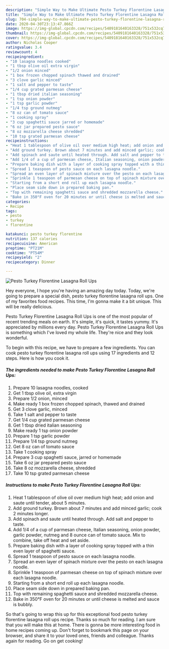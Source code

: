 ```yaml
---
description: "Simple Way to Make Ultimate Pesto Turkey Florentine Lasagna Roll Ups"
title: "Simple Way to Make Ultimate Pesto Turkey Florentine Lasagna Roll Ups"
slug: 704-simple-way-to-make-ultimate-pesto-turkey-florentine-lasagna-roll-ups
date: 2020-04-30T23:13:47.866Z
image: https://img-global.cpcdn.com/recipes/5409181640163328/751x532cq70/pesto-turkey-florentine-lasagna-roll-ups-recipe-main-photo.jpg
thumbnail: https://img-global.cpcdn.com/recipes/5409181640163328/751x532cq70/pesto-turkey-florentine-lasagna-roll-ups-recipe-main-photo.jpg
cover: https://img-global.cpcdn.com/recipes/5409181640163328/751x532cq70/pesto-turkey-florentine-lasagna-roll-ups-recipe-main-photo.jpg
author: Nicholas Cooper
ratingvalue: 3.4
reviewcount: 4
recipeingredient:
- "10 lasagna noodles cooked"
- "1 tbsp olive oil extra virgin"
- "1/2 onion minced"
- "1 box frozen chopped spinach thawed and drained"
- "3 clove garlic minced"
- "1 salt and pepper to taste"
- "1/4 cup grated parmesan cheese"
- "1 tbsp dried italian seasoning"
- "1 tsp onion powder"
- "1 tsp garlic powder"
- "1/4 tsp ground nutmeg"
- "8 oz can of tomato sauce"
- "1 cooking spray"
- "3 cup spaghetti sauce jarred or homemade"
- "6 oz jar prepared pesto sauce"
- "8 oz mozzarella cheese shredded"
- "10 tsp grated parmesan cheese"
recipeinstructions:
- "Heat 1 tablespoon of olive oil over medium high heat; add onion and saute until tender, about 5 minutes."
- "Add ground turkey. Brown about 7 minutes and add minced garlic; cook 2 minutes longer."
- "Add spinach and saute until heated through. Add salt and pepper to taste."
- "Add 1/4 of a cup of parmesan cheese, Italian seasoning, onion powder, garlic powder, nutmeg and 8 ounce can of tomato sauce. Mix to combine, take off heat and set aside."
- "Prepare baking dish with a layer of cooking spray topped with a thin even layer of spaghetti sauce."
- "Spread 1 teaspoon of pesto sauce on each lasagna noodle."
- "Spread an even layer of spinach mixture over the pesto on each lasagna noodle."
- "Sprinkle 1 teaspoon of parmesan cheese on top of spinach mixture over each lasagna noodle."
- "Starting from a short end roll up each lasagna noodle."
- "Place seam side down in prepared baking pan."
- "Top with remaining spaghetti sauce and shredded mozzarella cheese."
- "Bake in 350°F oven for 20 minutes or until cheese is melted and sauce is bubbly."
categories:
- Recipe
tags:
- pesto
- turkey
- florentine

katakunci: pesto turkey florentine 
nutrition: 137 calories
recipecuisine: American
preptime: "PT21M"
cooktime: "PT54M"
recipeyield: "2"
recipecategory: Dinner

---
```



![Pesto Turkey Florentine Lasagna Roll Ups](https://img-global.cpcdn.com/recipes/5409181640163328/751x532cq70/pesto-turkey-florentine-lasagna-roll-ups-recipe-main-photo.jpg)

Hey everyone, I hope you're having an amazing day today. Today, we're going to prepare a special dish, pesto turkey florentine lasagna roll ups. One of my favorites food recipes. This time, I'm gonna make it a bit unique. This will be really delicious.

Pesto Turkey Florentine Lasagna Roll Ups is one of the most popular of recent trending meals on earth. It's simple, it's quick, it tastes yummy. It's appreciated by millions every day. Pesto Turkey Florentine Lasagna Roll Ups is something which I've loved my whole life. They're nice and they look wonderful.




To begin with this recipe, we have to prepare a few ingredients. You can cook pesto turkey florentine lasagna roll ups using 17 ingredients and 12 steps. Here is how you cook it.

<!--inarticleads1-->

##### The ingredients needed to make Pesto Turkey Florentine Lasagna Roll Ups:

1. Prepare 10 lasagna noodles, cooked
1. Get 1 tbsp olive oil, extra virgin
1. Prepare 1/2 onion, minced
1. Make ready 1 box frozen chopped spinach, thawed and drained
1. Get 3 clove garlic, minced
1. Take 1 salt and pepper to taste
1. Get 1/4 cup grated parmesan cheese
1. Get 1 tbsp dried italian seasoning
1. Make ready 1 tsp onion powder
1. Prepare 1 tsp garlic powder
1. Prepare 1/4 tsp ground nutmeg
1. Get 8 oz can of tomato sauce
1. Take 1 cooking spray
1. Prepare 3 cup spaghetti sauce, jarred or homemade
1. Take 6 oz jar prepared pesto sauce
1. Take 8 oz mozzarella cheese, shredded
1. Take 10 tsp grated parmesan cheese




<!--inarticleads2-->

##### Instructions to make Pesto Turkey Florentine Lasagna Roll Ups:

1. Heat 1 tablespoon of olive oil over medium high heat; add onion and saute until tender, about 5 minutes.
1. Add ground turkey. Brown about 7 minutes and add minced garlic; cook 2 minutes longer.
1. Add spinach and saute until heated through. Add salt and pepper to taste.
1. Add 1/4 of a cup of parmesan cheese, Italian seasoning, onion powder, garlic powder, nutmeg and 8 ounce can of tomato sauce. Mix to combine, take off heat and set aside.
1. Prepare baking dish with a layer of cooking spray topped with a thin even layer of spaghetti sauce.
1. Spread 1 teaspoon of pesto sauce on each lasagna noodle.
1. Spread an even layer of spinach mixture over the pesto on each lasagna noodle.
1. Sprinkle 1 teaspoon of parmesan cheese on top of spinach mixture over each lasagna noodle.
1. Starting from a short end roll up each lasagna noodle.
1. Place seam side down in prepared baking pan.
1. Top with remaining spaghetti sauce and shredded mozzarella cheese.
1. Bake in 350°F oven for 20 minutes or until cheese is melted and sauce is bubbly.




So that's going to wrap this up for this exceptional food pesto turkey florentine lasagna roll ups recipe. Thanks so much for reading. I am sure that you will make this at home. There is gonna be more interesting food in home recipes coming up. Don't forget to bookmark this page on your browser, and share it to your loved ones, friends and colleague. Thanks again for reading. Go on get cooking!
